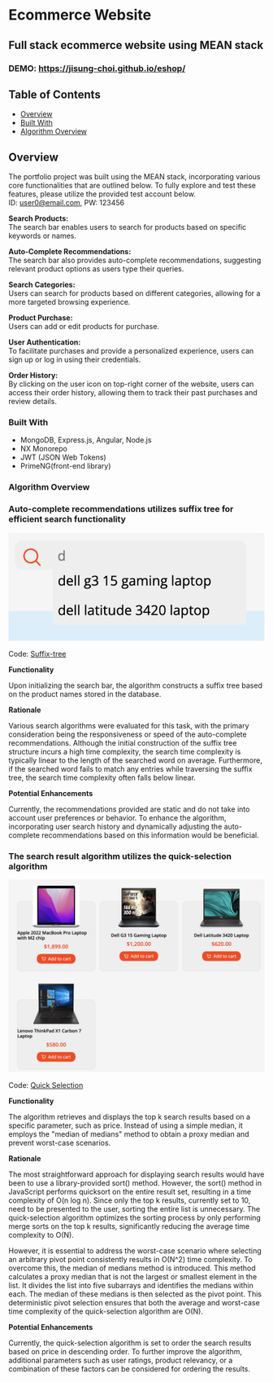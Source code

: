 # Ecommerce Website
## Full stack ecommerce website using MEAN stack
### DEMO: https://jisung-choi.github.io/eshop/

## Table of Contents

- [Overview](#overview)
- [Built With](#built-with)
- [Algorithm Overview](#Algorithm-Overview)

## Overview

The portfolio project was built using the MEAN stack, incorporating various core functionalities that are outlined below. To fully explore and test these features, please utilize the provided test account below.  
ID: user0@email.com, PW: 123456

**Search Products:**  
The search bar enables users to search for products based on specific keywords or names.

**Auto-Complete Recommendations:**  
The search bar also provides auto-complete recommendations, suggesting relevant product options as users type their queries.

**Search Categories:**  
Users can search for products based on different categories, allowing for a more targeted browsing experience.

**Product Purchase:**  
Users can add or edit products for purchase.

**User Authentication:**  
To facilitate purchases and provide a personalized experience, users can sign up or log in using their credentials.

**Order History:**  
By clicking on the user icon on top-right corner of the website, users can access their order history, allowing them to track their past purchases and review details.

### Built With

- MongoDB, Express.js, Angular, Node.js
- NX Monorepo
- JWT (JSON Web Tokens)
- PrimeNG(front-end library)

### Algorithm Overview


### Auto-complete recommendations utilizes suffix tree for efficient search functionality

![Search](Search.png)

Code: [Suffix-tree](https://github.com/jisung-choi/eshop/blob/0f9347a3cc3376fdf0c873c07f126f8cfc689f0c/libs/products/src/lib/components/products-search/products-search.component.ts#L128C1-L173C2)  

**Functionality**

Upon initializing the search bar, the algorithm constructs a suffix tree based on the product names stored in the database.

**Rationale**

Various search algorithms were evaluated for this task, with the primary consideration being the responsiveness or speed of the auto-complete recommendations. Although the initial construction of the suffix tree structure incurs a high time complexity, the search time complexity is typically linear to the length of the searched word on average. Furthermore, if the searched word fails to match any entries while traversing the suffix tree, the search time complexity often falls below linear.

**Potential Enhancements**  

Currently, the recommendations provided are static and do not take into account user preferences or behavior. To enhance the algorithm, incorporating user search history and dynamically adjusting the auto-complete recommendations based on this information would be beneficial.

### The search result algorithm utilizes the quick-selection algorithm

![Search Result](https://github.com/jisung-choi/eshop/blob/main/Search%20Result.png)

Code: [Quick Selection](https://github.com/jisung-choi/eshop/blob/0f9347a3cc3376fdf0c873c07f126f8cfc689f0c/libs/products/src/lib/pages/products-list/products-list.component.ts#L97C1-L151C2)

**Functionality**

The algorithm retrieves and displays the top k search results based on a specific parameter, such as price. Instead of using a simple median, it employs the "median of medians" method to obtain a proxy median and prevent worst-case scenarios.

**Rationale**

The most straightforward approach for displaying search results would have been to use a library-provided sort() method. However, the sort() method in JavaScript performs quicksort on the entire result set, resulting in a time complexity of O(n log n). Since only the top k results, currently set to 10, need to be presented to the user, sorting the entire list is unnecessary. The quick-selection algorithm optimizes the sorting process by only performing merge sorts on the top k results, significantly reducing the average time complexity to O(N).

However, it is essential to address the worst-case scenario where selecting an arbitrary pivot point consistently results in O(N^2) time complexity. To overcome this, the median of medians method is introduced. This method calculates a proxy median that is not the largest or smallest element in the list. It divides the list into five subarrays and identifies the medians within each. The median of these medians is then selected as the pivot point. This deterministic pivot selection ensures that both the average and worst-case time complexity of the quick-selection algorithm are O(N).

**Potential Enhancements**

Currently, the quick-selection algorithm is set to order the search results based on price in descending order. To further improve the algorithm, additional parameters such as user ratings, product relevancy, or a combination of these factors can be considered for ordering the results.
